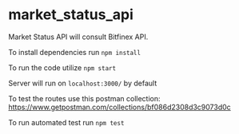 # market_status_api

Market Status API will consult Bitfinex API.

To install dependencies run  `npm install`

To run the code utilize `npm start`

Server will run on `localhost:3000/` by default

To test the routes use this postman collection: https://www.getpostman.com/collections/bf086d2308d3c9073d0c

To run automated test run `npm test`
